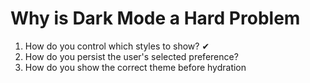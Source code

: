 # Why is Dark Mode a Hard Problem

1. How do you control which styles to show? ✔
2. How do you persist the user's selected preference?
3. How do you show the correct theme before hydration